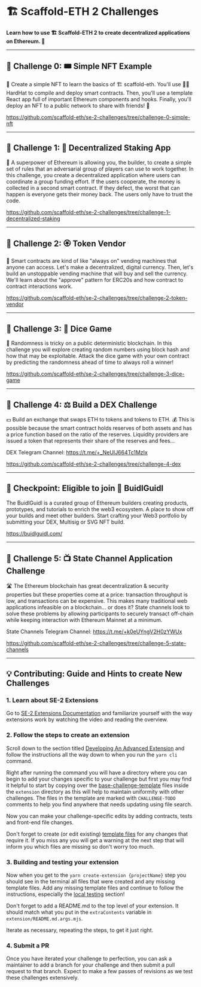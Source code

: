 # 🏗 Scaffold-ETH 2 Challenges

**Learn how to use 🏗 Scaffold-ETH 2 to create decentralized applications on Ethereum. 🚀**

---

## 🚩 Challenge 0: 🎟 Simple NFT Example

🎫 Create a simple NFT to learn the basics of 🏗 scaffold-eth. You'll use 👷‍♀️ HardHat to compile and deploy smart contracts. Then, you'll use a template React app full of important Ethereum components and hooks. Finally, you'll deploy an NFT to a public network to share with friends! 🚀

https://github.com/scaffold-eth/se-2-challenges/tree/challenge-0-simple-nft

---

## 🚩 Challenge 1: 🔏 Decentralized Staking App

🦸 A superpower of Ethereum is allowing you, the builder, to create a simple set of rules that an adversarial group of players can use to work together. In this challenge, you create a decentralized application where users can coordinate a group funding effort. If the users cooperate, the money is collected in a second smart contract. If they defect, the worst that can happen is everyone gets their money back. The users only have to trust the code.

https://github.com/scaffold-eth/se-2-challenges/tree/challenge-1-decentralized-staking

---

## 🚩 Challenge 2: 🏵 Token Vendor

🤖 Smart contracts are kind of like "always on" vending machines that anyone can access. Let's make a decentralized, digital currency. Then, let's build an unstoppable vending machine that will buy and sell the currency. We'll learn about the "approve" pattern for ERC20s and how contract to contract interactions work.

https://github.com/scaffold-eth/se-2-challenges/tree/challenge-2-token-vendor

---

## 🚩 Challenge 3: 🎲 Dice Game

🎰 Randomness is tricky on a public deterministic blockchain. In this challenge you will explore creating random numbers using block hash and how that may be exploitable. Attack the dice game with your own contract by predicting the randomness ahead of time to always roll a winner!

https://github.com/scaffold-eth/se-2-challenges/tree/challenge-3-dice-game

---

## 🚩 Challenge 4: ⚖️ Build a DEX Challenge

💵 Build an exchange that swaps ETH to tokens and tokens to ETH. 💰 This is possible because the smart contract holds reserves of both assets and has a price function based on the ratio of the reserves. Liquidity providers are issued a token that represents their share of the reserves and fees...

DEX Telegram Channel: https://t.me/+_NeUIJ664Tc1MzIx

https://github.com/scaffold-eth/se-2-challenges/tree/challenge-4-dex

---

## 🎉 Checkpoint: Eligible to join 🏰️ BuidlGuidl

The BuidlGuidl is a curated group of Ethereum builders creating products, prototypes, and tutorials to enrich the web3 ecosystem. A place to show off your builds and meet other builders. Start crafting your Web3 portfolio by submitting your DEX, Multisig or SVG NFT build.

https://buidlguidl.com/

---

## 🚩 Challenge 5: 📺 State Channel Application Challenge

🛣️ The Ethereum blockchain has great decentralization & security properties but these properties come at a price: transaction throughput is low, and transactions can be expensive. This makes many traditional web applications infeasible on a blockchain... or does it? State channels look to solve these problems by allowing participants to securely transact off-chain while keeping interaction with Ethereum Mainnet at a minimum.

State Channels Telegram Channel: https://t.me/+k0eUYngV2H0zYWUx

https://github.com/scaffold-eth/se-2-challenges/tree/challenge-5-state-channels

---

## 💡 Contributing: Guide and Hints to create New Challenges

### 1. Learn about SE-2 Extensions
Go to [SE-2 Extensions Documentation](https://docs.scaffoldeth.io/extensions/createExtensions) and familiarize yourself with the way extensions work by watching the video and reading the overview.

### 2. Follow the steps to create an extension
Scroll down to the section titled [Developing An Advanced Extension](https://docs.scaffoldeth.io/extensions/createExtensions#developing-an-advanced-extension) and follow the instructions all the way down to when you run the `yarn cli` command. 

Right after running the command you will have a directory where you can begin to add your changes specific to your challenge but first you may find it helpful to start by copying over the [base-challenge-template](https://github.com/scaffold-eth/se-2-challenges/tree/base-challenge-template) files inside the `extension` directory as this will help to maintain uniformity with other challenges. The files in the template are marked with `CHALLENGE-TODO` comments to help you find anywhere that needs updating using file search.

Now you can make your challenge-specific edits by adding contracts, tests and front-end file changes.

Don't forget to create (or edit existing) [template files](https://docs.scaffoldeth.io/extensions/createExtensions#template-files-and-args) for any changes that require it. If you miss any you will get a warning at the next step that will inform you which files are missing so don't worry too much.

### 3. Building and testing your extension
Now when you get to the `yarn create-extension {projectName}` step you should see in the terminal all files that were created and any missing template files. Add any missing template files and continue to follow the instructions, especially the [local testing](https://docs.scaffoldeth.io/extensions/createExtensions#local-testing) section!

Don't forget to add a README.md to the top level of your extension. It should match what you put in the `extraContents` variable in `extension/README.md.args.mjs`.

Iterate as necessary, repeating the steps, to get it just right.

### 4. Submit a PR
Once you have iterated your challenge to perfection, you can ask a maintainer to add a branch for your challenge and then submit a pull request to that branch. Expect to make a few passes of revisions as we test these challenges extensively.
